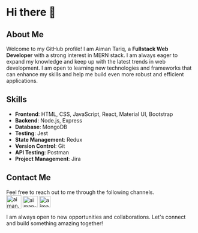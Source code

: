 # Hi there 👋

## About Me
Welcome to my GitHub profile! I am Aiman Tariq, a **Fullstack Web Developer** with a strong interest in MERN stack. I am always eager to expand my knowledge and keep up with the latest trends in web development. I am open to learning new technologies and frameworks that can enhance my skills and help me build even more robust and efficient applications.

## Skills
- **Frontend**: HTML, CSS, JavaScript, React, Material UI, Bootstrap
- **Backend**: Node.js, Express
- **Database**: MongoDB
- **Testing**: Jest
- **State Management**: Redux
- **Version Control**: Git
- **API Testing**: Postman
- **Project Management**: Jira

## Contact Me
Feel free to reach out to me through the following channels. <br/>
<a href="mailto:aiman.tariq.skipq@gmail.com" target="_blank"><img align="center" src="https://cdns.iconmonstr.com/wp-content/releases/preview/2012/240/iconmonstr-email-2.png" alt="aiman.tariq.skipq@gmail.com" height="35" width="40" /></a>
<a href="https://linkedin.com/in/aiman-tariq-sarwar" target="_blank"><img align="center" src="https://raw.githubusercontent.com/rahuldkjain/github-profile-readme-generator/master/src/images/icons/Social/linked-in-alt.svg" alt="aiman-tariq-sarwar" height="30" width="40" /></a>
<a href="https://aimantariq.tech/" target="_blank"><img align="center" src="https://cdns.iconmonstr.com/wp-content/releases/preview/2018/240/iconmonstr-globe-thin.png" alt="aiman.tariq.skipq@gmail.com" height="30" width="30" /></a>

I am always open to new opportunities and collaborations. Let's connect and build something amazing together!
